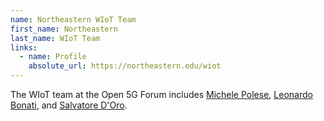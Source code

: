 ```yaml
---
name: Northeastern WIoT Team
first_name: Northeastern
last_name: WIoT Team
links:
  - name: Profile
    absolute_url: https://northeastern.edu/wiot
---
```


The WIoT team at the Open 5G Forum includes [Michele Polese](/open-5g-forum/speakers/michele-polese), [Leonardo Bonati](/open-5g-forum/speakers/leonardo-bonati), and [Salvatore D'Oro](/open-5g-forum/speakers/salvatore-d-oro).

